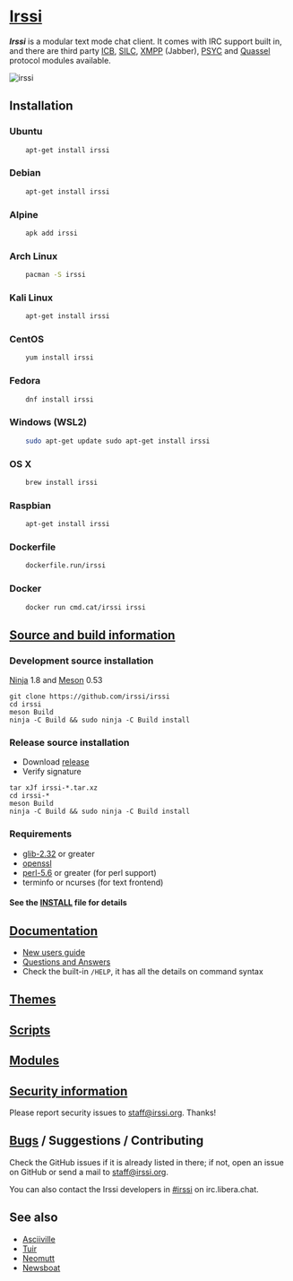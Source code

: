 # [Irssi](https://irssi.org)

***Irssi*** is a modular text mode chat client. It comes with IRC support built in, and there are third party [ICB](https://github.com/jperkin/irssi-icb), [SILC](http://www.silcnet.org/), [XMPP](http://cybione.org/~irssi-xmpp/) (Jabber), [PSYC](http://about.psyc.eu/Irssyc) and [Quassel](https://github.com/phhusson/quassel-irssi) protocol modules available.

![irssi](https://user-images.githubusercontent.com/5665186/32180643-cf127f60-bd92-11e7-8aa2-882313ce1d8e.png)

## Installation

### Ubuntu

```bash
    apt-get install irssi
```

### Debian

```bash
    apt-get install irssi
```

### Alpine

```bash
    apk add irssi
```

### Arch Linux

```bash
    pacman -S irssi
```

### Kali Linux

```bash
    apt-get install irssi
```

### CentOS

```bash
    yum install irssi
```

### Fedora

```bash
    dnf install irssi
```

### Windows (WSL2)

```bash
    sudo apt-get update sudo apt-get install irssi
```

### OS X

```bash
    brew install irssi
```

### Raspbian

```bash
    apt-get install irssi
```

### Dockerfile

```bash
    dockerfile.run/irssi
```

### Docker

```bash
    docker run cmd.cat/irssi irssi
```

## [Source and build information](https://irssi.org/download/)

### Development source installation

[Ninja](https://ninja-build.org/) 1.8 and [Meson](https://mesonbuild.com/) 0.53

```
git clone https://github.com/irssi/irssi
cd irssi
meson Build
ninja -C Build && sudo ninja -C Build install
```

### Release source installation

* Download [release](https://github.com/irssi/irssi/releases)
* Verify signature
```
tar xJf irssi-*.tar.xz
cd irssi-*
meson Build
ninja -C Build && sudo ninja -C Build install
```

### Requirements

- [glib-2.32](https://wiki.gnome.org/Projects/GLib) or greater
- [openssl](https://www.openssl.org/)
- [perl-5.6](https://www.perl.org/) or greater (for perl support)
- terminfo or ncurses (for text frontend)

#### See the [INSTALL](https://github.com/irssi/irssi/blob/master/INSTALL) file for details

## [Documentation](https://irssi.org/documentation/)

* [New users guide](https://irssi.org/New-users/)
* [Questions and Answers](https://irssi.org/documentation/qna/)
* Check the built-in `/HELP`, it has all the details on command syntax

## [Themes](https://irssi-import.github.io/themes/)

## [Scripts](https://scripts.irssi.org/)

## [Modules](https://irssi.org/modules/)

## [Security information](https://irssi.org/security/)

Please report security issues to staff@irssi.org. Thanks!

## [Bugs](https://github.com/irssi/irssi/issues) / Suggestions / Contributing

Check the GitHub issues if it is already listed in there; if not, open an issue on GitHub or send a mail to [staff@irssi.org](mailto:staff@irssi.org).

You can also contact the Irssi developers in [#irssi](https://irssi.org/support/irc/) on irc.libera.chat.

## See also

- [Asciiville](../projects/Asciiville.md)
- [Tuir](tuir/tuir.md)
- [Neomutt](neomutt.md)
- [Newsboat](newsboat.md)
